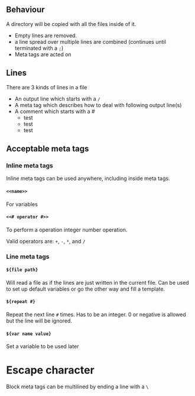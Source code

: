 ## Behaviour
A directory will be copied with all the files inside of it.
- Empty lines are removed.
- a line spread over multiple lines are combined (continues until terminated with a `;`)
- Meta tags are acted on

## Lines
There are 3 kinds of lines in a file
- An output line which starts with a `/`
- A meta tag which describes how to deal with following output line(s)
- A comment which starts with a #
  - test
  - test
  - test

## Acceptable meta tags
### Inline meta tags
Inline meta tags can be used anywhere, including inside meta tags.

#### `<<name>>`
For variables

#### `<<# operator #>>`
To perform a operation integer number operation.

Valid operators are: `+`, `-`, `*`, and `/`

### Line meta tags
#### `${file path}`
Will read a file as if the lines are just written in the current file.
Can be used to set up default variables or go the other way and fill a template.

#### `${repeat #}`
Repeat the next line `#` times.
Has to be an integer.
0 or negative is allowed but the line will be ignored.

#### `${var name value}`
Set a variable to be used later

# Escape character
Block meta tags can be multilined by ending a line with a `\ `